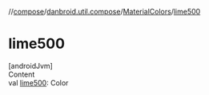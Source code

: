 //[compose](../../../index.md)/[danbroid.util.compose](../index.md)/[MaterialColors](index.md)/[lime500](lime500.md)



# lime500  
[androidJvm]  
Content  
val [lime500](lime500.md): Color  



